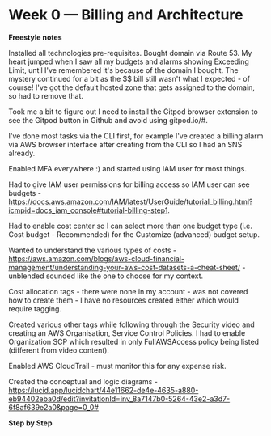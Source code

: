 # Week 0 — Billing and Architecture

**Freestyle notes**

Installed all technologies pre-requisites.
Bought domain via Route 53.
My heart jumped when I saw all my budgets and alarms showing Exceeding Limit, until I've remembered it's because of the domain I bought. The mystery continued for a bit as the $$ bill still wasn't what I expected - of course! I've got the default hosted zone that gets assigned to the domain, so had to remove that.

Took me a bit to figure out I need to install the Gitpod browser extension to see the Gitpod button in Github and avoid using gitpod.io/#.

I've done most tasks via the CLI first, for example I've created a billing alarm via AWS browser interface after creating from the CLI so I had an SNS already. 

Enabled MFA everywhere :) and started using IAM user for most things.

Had to give IAM user permissions for billing access so IAM user can see budgets - https://docs.aws.amazon.com/IAM/latest/UserGuide/tutorial_billing.html?icmpid=docs_iam_console#tutorial-billing-step1.

Had to enable cost center so I can select more than one budget type (i.e. Cost budget - Recommended) for the Customize (advanced) budget setup.

Wanted to understand the various types of costs - https://aws.amazon.com/blogs/aws-cloud-financial-management/understanding-your-aws-cost-datasets-a-cheat-sheet/ - unblended sounded like the one to choose for my context.

Cost allocation tags - there were none in my account - was not covered how to create them - I have no resources created either which would require tagging. 

Created various other tags while following through the Security video and creating an AWS Organisation, Service Control Policies. I had to enable Organization SCP which resulted in only FullAWSAccess policy being listed (different from video content).

Enabled AWS CloudTrail - must monitor this for any expense risk.

Created the conceptual and logic diagrams - https://lucid.app/lucidchart/44e11662-de4e-4635-a880-eb94402eba0d/edit?invitationId=inv_8a7147b0-5264-43e2-a3d7-6f8af639e2a0&page=0_0#

**Step by Step**